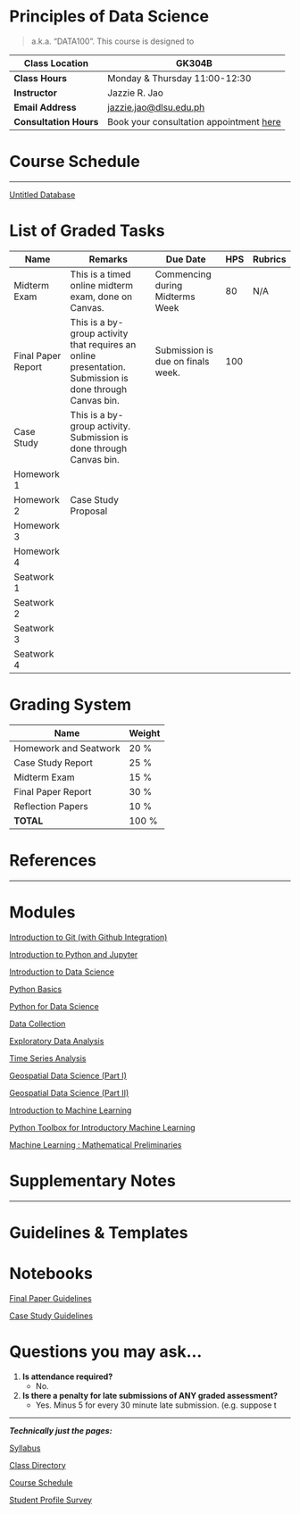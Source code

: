 # Principles of Data Science

> a.k.a. “DATA100”. This course is designed to
> 

| **Class Location** | GK304B |
| --- | --- |
| **Class Hours** | Monday & Thursday 11:00-12:30 |
| **Instructor** | Jazzie R. Jao |
| **Email Address** | [jazzie.jao@dlsu.edu.ph](mailto:johnsmith@university.edu) |
| **Consultation Hours** | Book your consultation appointment [here](https://calendar.app.google/BSfuLQgPpSadJ2or9) |

# Course Schedule

---

[Untitled Database](Principles%20of%20Data%20Science%20f1cd670e1a57430f99d0b775a9474026/Untitled%20Database%20430838efce594ea598de6338605f820b.csv)

# **List of Graded Tasks**

| **Name** | **Remarks** | **Due Date** | **HPS** | **Rubrics** |
| --- | --- | --- | --- | --- |
| Midterm Exam | This is a timed online midterm exam, done on Canvas.  | Commencing during Midterms Week | 80 | N/A |
| Final Paper Report | This is a by-group activity that requires an online presentation. Submission is done through Canvas bin. | Submission is due on finals week. | 100 |  |
| Case Study | This is a by-group activity. Submission is done through Canvas bin. |  |  |  |
| Homework 1 |  |  |  |  |
| Homework 2 | Case Study Proposal |  |  |  |
| Homework 3 |  |  |  |  |
| Homework 4 |  |  |  |  |
| Seatwork 1 |  |  |  |  |
| Seatwork 2 |  |  |  |  |
| Seatwork 3 |  |  |  |  |
| Seatwork 4 |  |  |  |  |

# **Grading System**

| **Name** | **Weight** |
| --- | --- |
| Homework and Seatwork | 20 % |
| Case Study Report | 25 % |
| Midterm Exam | 15 % |
| Final Paper Report | 30 % |
| Reflection Papers | 10 % |
| **TOTAL** | 100 % |

# **References**

---

# **Modules**

[Introduction to Git (with Github Integration)](https://www.notion.so/Introduction-to-Git-with-Github-Integration-0710109a8cd14ce68a29e48e6357be93?pvs=21)

[Introduction to Python and Jupyter](https://www.notion.so/Introduction-to-Python-and-Jupyter-df427a2ac70c4a36af62c404ec65b2ff?pvs=21)

[Introduction to Data Science](https://www.notion.so/Introduction-to-Data-Science-a639d1e4eac846768dbeb4ea197fc372?pvs=21)

[Python Basics](https://www.notion.so/Python-Basics-38a642c19bd6463e838eca90a3499937?pvs=21)

[Python for Data Science](https://www.notion.so/Python-for-Data-Science-9fb0e1faa0974d63b16db02a1c37815e?pvs=21)

[Data Collection](https://www.notion.so/Data-Collection-1455dd542bfa465e98c5bdd5181e0ea8?pvs=21)

[Exploratory Data Analysis](https://www.notion.so/Exploratory-Data-Analysis-9adaff886143413ea11837726c6c972b?pvs=21)

[Time Series Analysis](https://www.notion.so/Time-Series-Analysis-508fd6cc6765462288483538cf607611?pvs=21)

[Geospatial Data Science (Part I)](https://www.notion.so/Geospatial-Data-Science-Part-I-e7ad7b4600864fe3af6a634bd0ab63d1?pvs=21)

[Geospatial Data Science (Part II)](https://www.notion.so/Geospatial-Data-Science-Part-II-c17a4bbd9e6147c79f9c13b392d4cdef?pvs=21)

[Introduction to Machine Learning](https://www.notion.so/Introduction-to-Machine-Learning-047d7b0e9a2f40b9bb73ff050f174ad0?pvs=21)

[Python Toolbox for Introductory Machine Learning](https://www.notion.so/Python-Toolbox-for-Introductory-Machine-Learning-804d9098b15b4542b09fd1c7b8db7e73?pvs=21)

[Machine Learning : Mathematical Preliminaries](https://www.notion.so/Machine-Learning-Mathematical-Preliminaries-b69554b333974e89a0f63f6c998e85a5?pvs=21)

# **Supplementary Notes**

---

# Guidelines & Templates

# **Notebooks**

[Final Paper Guidelines](https://www.notion.so/Final-Paper-Guidelines-79f41aed9d53413b8f5a666cb2fefc19?pvs=21)

[Case Study Guidelines](https://www.notion.so/Case-Study-Guidelines-c9f4aed952484ff282e7332b80753092?pvs=21)

# Questions you may ask…

1. **Is attendance required?** 
    - No.
2. **Is there a penalty for late submissions of ANY graded assessment?** 
    - Yes. Minus 5 for every 30 minute late submission. (e.g. suppose t

---

***Technically just the pages:***

[Syllabus](https://www.notion.so/Syllabus-50fce2ef527742b383ca5cc8d200317f?pvs=21)

[Class Directory](https://www.notion.so/669aad0526b04f7a8a77c6cc2524859b?pvs=21)

[Course Schedule](https://www.notion.so/14ddbeefd0554e67a354a93589391ad8?pvs=21)

[Student Profile Survey](https://www.notion.so/Student-Profile-Survey-52b6e05afe1e40afa92f3321679866bc?pvs=21)